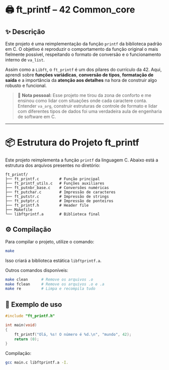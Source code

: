 # 🖨️ ft_printf – 42 Common_core

## ✨ Descrição

Este projeto é uma reimplementação da função `printf` da biblioteca padrão em C. O objetivo é reproduzir o comportamento da função original o mais fielmente possível, respeitando o formato de conversão e o funcionamento interno de `va_list`.

Assim como a `Libft`, o `ft_printf` é um dos pilares do currículo da 42. Aqui, aprendi sobre **funções variádicas**, **conversão de tipos**, **formatação de saída** e a importância da **atenção aos detalhes** na hora de construir algo robusto e funcional.

> 💬 **Nota pessoal:**
> Esse projeto me tirou da zona de conforto e me ensinou como lidar com situações onde cada caractere conta. Entender `va_arg`, construir estruturas de controle de formato e lidar com diferentes tipos de dados foi uma verdadeira aula de engenharia de software em C.

---

# 📦 Estrutura do Projeto ft_printf

Este projeto reimplementa a função `printf` da linguagem C.
Abaixo está a estrutura dos arquivos presentes no diretório:

```
ft_printf/
├── ft_printf.c         # Função principal
├── ft_printf_utils.c   # Funções auxiliares
├── ft_putnbr_base.c    # Conversões numéricas
├── ft_putchar.c        # Impressão de caracteres
├── ft_putstr.c         # Impressão de strings
├── ft_putptr.c         # Impressão de ponteiros
├── ft_printf.h         # Header file
├── Makefile
└── libftprintf.a       # Biblioteca final
```

## ⚙️ Compilação

Para compilar o projeto, utilize o comando:

```bash
make
```

Isso criará a biblioteca estática `libftprintf.a`.

Outros comandos disponíveis:

```bash
make clean      # Remove os arquivos .o
make fclean     # Remove os arquivos .o e .a
make re         # Limpa e recompila tudo
```

## 🧪 Exemplo de uso

```c
#include "ft_printf.h"

int main(void)
{
    ft_printf("Olá, %s! O número é %d.\n", "mundo", 42);
    return (0);
}
```

Compilação:

```bash
gcc main.c libftprintf.a -I.
```
